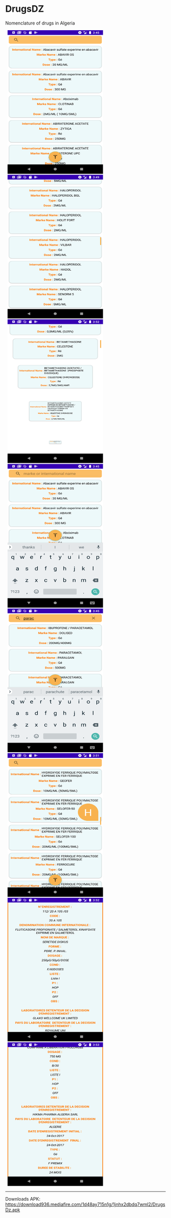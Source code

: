 # DrugsDZ
Nomenclature of drugs in Algeria
<div>
<img src="https://github.com/MohamedCS1/DrugsDZ/blob/main/screen/screen0" alt="alt text" width="300" height="450" hspace="7">
<img src="https://github.com/MohamedCS1/DrugsDZ/blob/main/screen/screen1" alt="alt text" width="300" height="450" hspace="7">
<img src="https://github.com/MohamedCS1/DrugsDZ/blob/main/screen/screen2" alt="alt text" width="300" height="450" hspace="7">
<img src="https://github.com/MohamedCS1/DrugsDZ/blob/main/screen/screen3" alt="alt text" width="300" height="450" hspace="7">
<img src="https://github.com/MohamedCS1/DrugsDZ/blob/main/screen/screen4" alt="alt text" width="300" height="450" hspace="7">
<img src="https://github.com/MohamedCS1/DrugsDZ/blob/main/screen/screen5" alt="alt text" width="300" height="450" hspace="7">
<img src="https://github.com/MohamedCS1/DrugsDZ/blob/main/screen/screen6" alt="alt text" width="300" height="450" hspace="7">
<img src="https://github.com/MohamedCS1/DrugsDZ/blob/main/screen/screen7" alt="alt text" width="300" height="450" hspace="7">

***************************************************************************

Downloads APK:
https://download936.mediafire.com/1d48ay715n1g/1jnhx2dbdq7wml2/DrugsDz.apk
</div>
